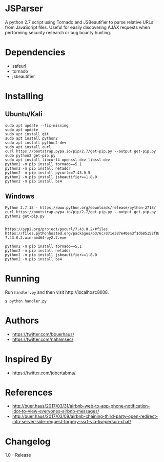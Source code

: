 # JSParser

A python 2.7 script using Tornado and JSBeautifier to parse relative URLs from JavaScript files. Useful for easily discovering AJAX requests when performing security research or bug bounty hunting.

# Dependencies

- safeurl
- tornado
- jsbeautifier

# Installing 
## Ubuntu/Kali

```
sudo apt update --fix-missing
sudo apt update
sudo apt install git
sudo apt install python2
sudo apt install python2-dev
sudo apt install curl
curl https://bootstrap.pypa.io/pip/2.7/get-pip.py --output get-pip.py
sudo python2 get-pip.py
sudo apt install libcurl4-openssl-dev libssl-dev
python2 -m pip install tornado==5.1
python2 -m pip install netaddr
python2 -m pip install pycurl==7.43.0.5
python2 -m pip install jsbeautifier==1.8.0
python2 -m pip install bs4
```

## Windows
```
Python 2.7.18 - https://www.python.org/downloads/release/python-2718/
curl https://bootstrap.pypa.io/pip/2.7/get-pip.py --output get-pip.py
python2 get-pip.py


https://pypi.org/project/pycurl/7.43.0.2/#files
https://files.pythonhosted.org/packages/b3/6c/071e387e40ea3f1d685152f8af41fac32627b4127bb1e050b1cb85a66ca1/pycurl-7.43.0.2.win-amd64-py2.7.exe

python2 -m pip install tornado==5.1
python2 -m pip install netaddr
python2 -m pip install jsbeautifier==1.8.0
python2 -m pip install bs4
```
# Running

Run `handler.py` and then visit http://localhost:8008.

```
$ python handler.py
```

# Authors

- https://twitter.com/bbuerhaus/
- https://twitter.com/nahamsec/

# Inspired By

- https://twitter.com/jobertabma/

# References

 - http://buer.haus/2017/03/31/airbnb-web-to-app-phone-notification-idor-to-view-everyones-airbnb-messages/
 - http://buer.haus/2017/03/09/airbnb-chaining-third-party-open-redirect-into-server-side-request-forgery-ssrf-via-liveperson-chat/

# Changelog

1.0 - Release
